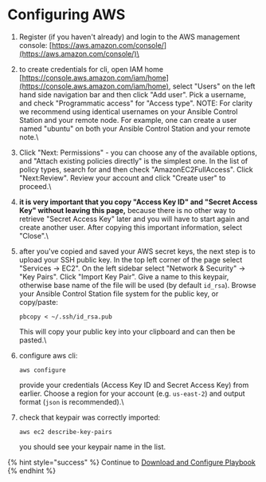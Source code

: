 # Configuring AWS

1. Register (if you haven't already) and login to the AWS management console: [https://aws.amazon.com/console/](https://aws.amazon.com/console/)\

2. to create credentials for cli, open IAM home [https://console.aws.amazon.com/iam/home](https://console.aws.amazon.com/iam/home), select "Users" on the left hand side navigation bar and then click "Add user". Pick a username, and check "Programmatic access" for "Access type". NOTE: For clarity we recommend using identical usernames on your Ansible Control Station and your remote node. For example, one can create a user named "ubuntu" on both your Ansible Control Station and your remote note.\

3. Click "Next: Permissions" - you can choose any of the available options, and "Attach existing policies directly" is the simplest one. In the list of policy types, search for and then check "AmazonEC2FullAccess". Click "Next:Review". Review your account and click "Create user" to proceed.\

4. **it is very important that you copy "Access Key ID" and "Secret Access Key" without leaving this page,** because there is no other way to retrieve "Secret Access Key" later and you will have to start again and create another user. After copying this important information, select "Close".\

5.  after you've copied and saved your AWS secret keys, the next step is to upload your SSH public key. In the top left corner of the page select "Services -> EC2". On the left sidebar select "Network & Security" -> "Key Pairs". Click "Import Key Pair". Give a name to this keypair, otherwise base name of the file will be used (by default `id_rsa`). Browse your Ansible Control Station file system for the public key, or copy/paste:

    ```
    pbcopy < ~/.ssh/id_rsa.pub
    ```

    This will copy your public key into your clipboard and can then be pasted.\

6.  configure aws cli:

    ```
    aws configure
    ```

    provide your credentials (Access Key ID and Secret Access Key) from earlier. Choose a region for your account (e.g. `us-east-2`) and output format (`json` is recommended).\

7.  check that keypair was correctly imported:

    ```
    aws ec2 describe-key-pairs
    ```

    you should see your keypair name in the list.

{% hint style="success" %}
Continue to [Download and Configure Playbook](download-and-configure-playbook.md)
{% endhint %}
